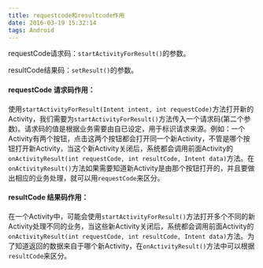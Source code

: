 ```yaml
---
title: requestcode和resultcode作用
date: 2016-03-19 15:32:14
tags: Android
---
```


requestCode请求码：`startActivityForResult()`的参数。

resultCode结果码：`setResult()`的参数。
<!--more-->
#### requestCode 请求码作用：
使用`startActivityForResult(Intent intent, int requestCode)`方法打开新的Activity，我们需要为`startActivityForResult()`方法传入一个请求码(第二个参数)。请求码的值是根据业务需要由自已设定，用于标识请求来源。例如：一个Activity有两个按钮，点击这两个按钮都会打开同一个新Activity，不管是哪个按钮打开新Activity，当这个新Activity关闭后，系统都会调用前面Activity的`onActivityResult(int requestCode, int resultCode, Intent data)`方法。在`onActivityResult()`方法如果需要知道新Activity是由那个按钮打开的，并且要做出相应的业务处理，就可以用`requestCode`来区分。

#### resultCode 结果码作用：
在一个Activity中，可能会使用`startActivityForResult()`方法打开多个不同的新Activity处理不同的业务，当这些新Activity关闭后，系统都会调用前面Activity的`onActivityResult(int requestCode, int resultCode, Intent data)`方法。为了知道返回的数据来自于哪个新Activity，在`onActivityResult()`方法中可以根据`resultCode`来区分。
